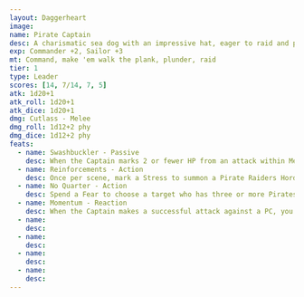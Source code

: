 ```yaml
---
layout: Daggerheart
image:
name: Pirate Captain
desc: A charismatic sea dog with an impressive hat, eager to raid and plunder.
exp: Commander +2, Sailor +3
mt: Command, make 'em walk the plank, plunder, raid
tier: 1
type: Leader
scores: [14, 7/14, 7, 5]
atk: 1d20+1
atk_roll: 1d20+1
atk_dice: 1d20+1
dmg: Cutlass - Melee
dmg_roll: 1d12+2 phy
dmg_dice: 1d12+2 phy
feats:
  - name: Swashbuckler - Passive
    desc: When the Captain marks 2 or fewer HP from an attack within Melee range, the attacker must mark a Stress.
  - name: Reinforcements - Action
    desc: Once per scene, mark a Stress to summon a Pirate Raiders Horde, which appears at Far range.
  - name: No Quarter - Action
    desc: Spend a Fear to choose a target who has three or more Pirates within Melee range of them. The Captain leads the Pirates in hurling threats and promises of a watery grave. The target must make a Presence Reaction Roll. On a failure, the target marks 1d4+1 Stress. On a success, they must mark a Stress.
  - name: Momentum - Reaction
    desc: When the Captain makes a successful attack against a PC, you gain a Fear.
  - name: 
    desc: 
  - name: 
    desc: 
  - name: 
    desc: 
  - name: 
    desc: 
---
```

